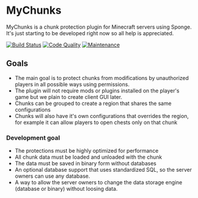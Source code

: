 # MyChunks
MyChunks is a chunk protection plugin for Minecraft servers using Sponge. It's just starting to be developed right now so all help is appreciated.

[![Build Status](https://travis-ci.org/GameModsBR/MyChunks.svg?branch=development)](https://travis-ci.org/GameModsBR/MyChunks) [![Code Quality](https://img.shields.io/codacy/6e4a916b46a8493881d709244c977e87/development.svg)](https://www.codacy.com/app/jose-rob-jr/MyChunks/dashboard) [![Maintenance](https://img.shields.io/maintenance/yes/2016.svg)]()

## Goals
* The main goal is to protect chunks from modifications by unauthorized players in all possible ways using permissions.
* The plugin will not require mods or plugins installed on the player's game but we plain to create client GUI later.
* Chunks can be grouped to create a region that shares the same configurations
* Chunks will also have it's own configurations that overrides the region, for example it can allow players to open chests only on that chunk

### Development goal
* The protections must be highly optimized for performance
* All chunk data must be loaded and unloaded with the chunk
* The data must be saved in binary form without databases
* An optional database support that uses standardized SQL, so the server owners can use any database.
* A way to allow the server owners to change the data storage engine (database or binary) without loosing data.
